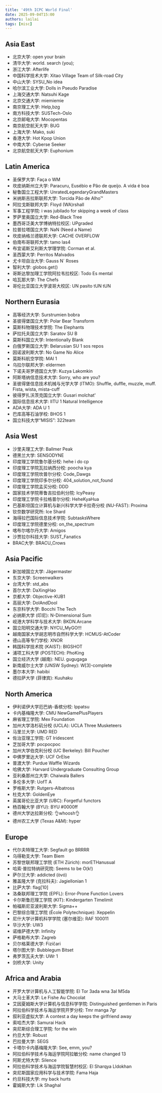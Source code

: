 ```yaml
---
title: '49th ICPC World Final'
date: 2025-09-04T15:00
authors: lailai
tags: [misc]
---
```


<!-- truncate -->

## Asia East

- 北京大学: open your brain
- 清华大学: world. search (you);
- 浙江大学: Afterlife
- 中国科学技术大学: Xitao Village Team of Silk-road City
- 中山大学: SYSU_No idea
- 哈尔滨工业大学: Dolls in Pseudo Paradise
- 上海交通大学: Natsuhi Kage
- 北京交通大学: miemiemie
- 南京理工大学: Help,bzg
- 南方科技大学: SUSTech-Oslo
- 北京邮电大学: Mocopentas
- 南京航空航天大学: BUG
- 上海大学: Mako, suki
- 香港大学: Hot Kpop Union
- 中南大学: Cyberse Seeker
- 北京航空航天大学: Euphonium

## Latin America

- 圣保罗大学: Faça o WM
- 坎皮纳斯州立大学: Paracuru, Eusébio e Pão de queijo. A vida é boa
- 秘鲁国立工程大学: UnratedLegendaryGrandMasters
- 米纳斯吉拉斯联邦大学: Torcida Pão de Alho™
- 阿拉戈斯联邦大学: Floyd (WA)rshall
- 军事工程学院: i was jubilado for skipping a week of class
- 罗萨里奥国立大学: Red-Black Tree
- 墨西哥泛美大学博纳特拉校区: UPgraded
- 拉普拉塔国立大学: NaN (Need a Name)
- 坎皮纳格兰德联邦大学: CACHE OVERFLOW
- 伯南布哥联邦大学: tamo las4
- 布宜诺斯艾利斯大学理学院: Corman et al.
- 圣西蒙大学: Perritos Malvados
- 尤卡坦自治大学: Gauss N´ Roses
- 智利大学: globos.get()
- 哥斯达黎加理工学院阿拉韦拉校区: Todo Es mental
- 哈瓦那大学: The Chefs
- 哥伦比亚国立大学波哥大校区: UN pasito tUN tUN

## Northern Eurasia

- 高等经济大学: Surstrumien bobra
- 圣彼得堡国立大学: Polar Bear Transform
- 莫斯科物理技术学院: The Elephants
- 萨拉托夫国立大学: Saratov SU B
- 莫斯科国立大学: Intentionally Blank
- 白俄罗斯国立大学: Belarusian SU 1 sos repos
- 因诺波利斯大学: No Game No Alice
- 莫斯科航空学院: MAI 1
- 乌拉尔联邦大学: eldermen
- 下诺夫哥罗德国立大学: Kuzya Lakomkin
- 阿斯塔纳信息技术大学: Sorry, who are you?
- 圣彼得堡信息技术机械与光学大学 (ITMO): Shuffle, duffle, muzzle, muff. Fista, wista, mista-cuff
- 彼得罗扎沃茨克国立大学: Gusari molchat'
- 国际信息技术大学: IITU 1 Natural Intelligence
- ADA大学: ADA U 1
- 巴库高等石油学校: BHOS 1
- 国立科技大学“MISIS”: 322team

## Asia West

- 沙里夫理工大学: Ballmer Peak
- 德黑兰大学: SENSODYNE
- 印度理工学院鲁尔基分校: hehe i do cp
- 印度理工学院瓦拉纳西分校: poocha kya
- 印度理工学院坎普尔分校: Code_Dawgs
- 印度理工学院印多尔分校: 404_solution_not_found
- 印度理工学院孟买分校: DDD
- 国家技术学院蒂鲁吉拉伯利分院: IcyPeasy
- 印度理工学院卡拉格普尔分校: HeheKyaHua
- 巴基斯坦国立计算机与新兴科学大学卡拉奇分校 (NU-FAST): Proxima
- 钦奈数学研究所: Ice Shard
- 海得拉巴国际信息技术学院: SubtasksWhere
- 印度理工学院德里分校: on_the_spectrum
- 喀布尔喀尔丹大学: Amigos
- 沙贾拉尔科技大学: SUST_Fanatics
- BRAC大学: BRACU_Crows

## Asia Pacific

- 新加坡国立大学: Jägermaster
- 东京大学: Screenwalkers
- 台湾大学: std_abs
- 首尔大学: DaXingHao
- 京都大学: Objective-KUB1
- 高丽大学: DolAndDool
- 东京科学大学: Bocchi The Tech
- 必纳斯大学 (印尼): N-Dimensional Sum
- 岘港大学科学与技术大学: BKDN.Arcane
- 国立阳明交通大学: NYCU_MyGO!!!
- 越南国家大学胡志明市自然科学大学: HCMUS-AtCoder
- 德山高等专门学校: XNOR
- 韩国科学技术院 (KAIST): BIGSHOT
- 浦项工科大学 (POSTECH): PhoKing
- 国立经济大学 (越南): NEU. gugugaga
- 新南威尔士大学 (UNSW Sydney): W[3]-complete
- 墨尔本大学: habibi
- 德拉萨大学 (菲律宾): Kuuhaku

## North America

- 伊利诺伊大学厄巴纳-香槟分校: Ippatsu
- 卡内基梅隆大学: CMU NewGamePlusPlayers
- 麻省理工学院: Mex Foundation
- 加州大学洛杉矶分校 (UCLA): UCLA Three Musketeers
- 马里兰大学: UMD RED
- 佐治亚理工学院: GT Iridescent
- 芝加哥大学: pocpocpoc
- 加州大学伯克利分校 (UC Berkeley): Bill Poucher
- 中佛罗里达大学: UCF OrElse
- 普渡大学: Purdue Waffle Wizards
- 哈佛大学: Harvard Undergraduate Consulting Group
- 亚利桑那州立大学: Chaiwala Ballers
- 多伦多大学: UofT A
- 罗格斯大学: Rutgers-Albatross
- 杜克大学: GoldenEye
- 英属哥伦比亚大学 (UBC): Forgetful functors
- 杨百翰大学 (BYU): BYU #0000ff
- 德州大学达拉斯分校: 👌whoosh👌
- 德州农工大学 (Texas A&M): hyper

## Europe

- 代尔夫特理工大学: Segfault go BRRRR
- 乌得勒支大学: Team Biem
- 苏黎世联邦理工学院 (ETH Zürich): morETHanusual
- 哈索·普拉特纳研究院: Seems to be O(k!)
- 萨尔兰大学: addicted (òvó)
- 雅盖隆大学 (克拉科夫): Jagiellonian 1
- 比萨大学: flag[10]
- 洛桑联邦理工学院 (EPFL): Error-Prone Function Lovers
- 卡尔斯鲁厄理工学院 (KIT): Kindergarten Timelimit
- 帕福斯尼亚波利斯大学: Sigma++
- 巴黎综合理工学院 (École Polytechnique): Xeppelin
- 尼什大学计算机科学学院 (塞尔维亚): RAF 100011
- 华沙大学: UW3
- 诺维萨德大学: Infinity
- 萨格勒布大学: Zagreb
- 贝尔格莱德大学: Fizičari
- 塔尔图大学: Bubblegum Bitset
- 弗罗茨瓦夫大学: UWr 1
- 剑桥大学: Unity

## Africa and Arabia

- 开罗大学计算机与人工智能学院: El Tor 3ada wna 3al M5da
- 大马士革大学: Le Fishe Au Chocolat
- 艾因夏姆斯大学计算机与信息科学学院: Distinguished gentlemen in Paris
- 阿拉伯科学技术与海运学院开罗分校: Tmr manga 7gr
- 叙利亚虚拟大学: A contest a day keeps the girlfriend away
- 索哈杰大学: Samurai Hack
- 突尼斯综合理工学院: for the win
- 约旦大学: Robust
- 巴拉曼大学: SEGS
- 卡塔尔卡内基梅隆大学: See, emm, you?
- 阿拉伯科学技术与海运学院阿拉敏分校: name changed 13
- 阿斯尤特大学: Silence
- 阿拉伯科学技术与海运学院智慧村校区: El Sharqya Lldokhan
- 突尼斯国家应用科学与技术学院: Fama Haja
- 约旦科技大学: my back hurts
- 霍姆斯大学: Lik Shaghal
